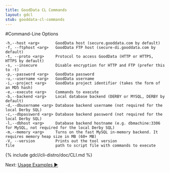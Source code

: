 ```yaml
---
title: GoodData CL Commands
layout: gdcl
stub: gooddata-cl-commands
---
```


#Command-Line Options

    -h,--host <arg>       GoodData host (secure.gooddata.com by default)
    -f, --ftphost <arg>   GoodData FTP host (secure-di.gooddata.com by default)
    -t, --proto <arg>     Protocol to access GoodData (HTTP or HTTPS, HTTPS by default)
    -s, --insecure        Disable encryption for HTTP and FTP (prefer this to -t)
    -p,--password <arg>   GoodData password
    -u,--username <arg>   GoodData username
    -i,--project <arg>    GoodData project identifier (takes the form of an MD5 hash)
    -e,--execute <arg>    Commands to execute
    -b,--backend <arg>    Local database backend (DERBY or MYSQL, DERBY by default)
    -d,--dbusername <arg> Database backend username (not required for the local Derby SQL)
    -c,--dbpassword <arg> Database backend password (not required for the local Derby SQL)
    -l,--dbhost <arg>     Database backend hostname (e.g. dbmachine:3306 for MySQL, not required for the local Derby SQL)
    -m,--memory <arg>     Turns on the fast MySQL in-memory backend. It requires memory heap size in MB (60+ MB)
    -V, --version         Prints out the tool version
    file                  path to script file with commands to execute

{% include gdcl/cli-distro/doc/CLI.md %}
<div class="next">Next:&nbsp;<a href="/gooddata-cl/examples/">Usage Examples&nbsp;▶</a></div>
